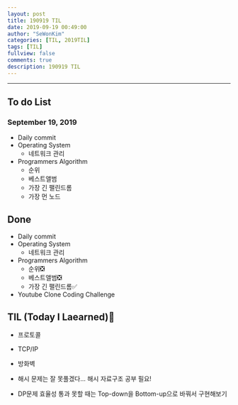 ```yaml
---
layout: post
title: 190919 TIL
date: 2019-09-19 00:49:00
author: "SeWonKim"
categories: [TIL, 2019TIL]
tags: [TIL]
fullview: false
comments: true
description: 190919 TIL
---
```


---

## To do List

### September 19, 2019

- Daily commit
- Operating System
  - 네트워크 관리
- Programmers Algorithm
  - 순위
  - 베스트앨범
  - 가장 긴 팰린드롬
  - 가장 먼 노드

## Done

- Daily commit
- Operating System
  - 네트워크 관리
- Programmers Algorithm
  - 순위❎
  - 베스트앨범❎
  - 가장 긴 팰린드롬✅
- Youtube Clone Coding Challenge

## TIL (Today I Laearned)🤔

- 프로토콜
- TCP/IP
- 방화벽

- 해시 문제는 잘 못풀겠다... 해시 자료구조 공부 필요!
- DP문제 효율성 통과 못할 때는 Top-down을 Bottom-up으로 바꿔서 구현해보기
